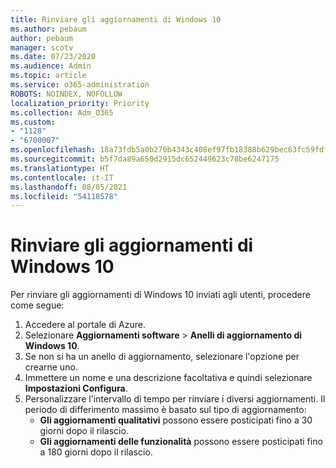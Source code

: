 ```yaml
---
title: Rinviare gli aggiornamenti di Windows 10
ms.author: pebaum
author: pebaum
manager: scotv
ms.date: 07/23/2020
ms.audience: Admin
ms.topic: article
ms.service: o365-administration
ROBOTS: NOINDEX, NOFOLLOW
localization_priority: Priority
ms.collection: Adm_O365
ms.custom:
- "1128"
- "6700007"
ms.openlocfilehash: 18a73fdb5a0b270b4343c408ef97fb18388b629bec63fc59fdfa674b763369be
ms.sourcegitcommit: b5f7da89a650d2915dc652449623c78be6247175
ms.translationtype: HT
ms.contentlocale: it-IT
ms.lasthandoff: 08/05/2021
ms.locfileid: "54118578"
---
```

# <a name="defer-windows-10-updates"></a>Rinviare gli aggiornamenti di Windows 10

Per rinviare gli aggiornamenti di Windows 10 inviati agli utenti, procedere come segue:

1. Accedere al portale di Azure.
2. Selezionare **Aggiornamenti software**  >  **Anelli di aggiornamento di Windows 10**.
3. Se non si ha un anello di aggiornamento, selezionare l'opzione per crearne uno.
4. Immettere un nome e una descrizione facoltativa e quindi selezionare **Impostazioni Configura**.
5. Personalizzare l'intervallo di tempo per rinviare i diversi aggiornamenti. Il periodo di differimento massimo è basato sul tipo di aggiornamento:
    - **Gli aggiornamenti qualitativi** possono essere posticipati fino a 30 giorni dopo il rilascio.
    - **Gli aggiornamenti delle funzionalità** possono essere posticipati fino a 180 giorni dopo il rilascio.
